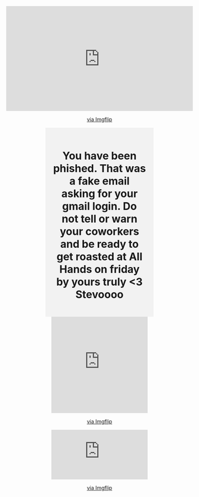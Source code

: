 <html>
  <head>
    <title>Gotcha Boiiiiiiiiiii</title>
  </head>
  <body>
    <center>
    <div style="text-align:center;">
        <div style="width:800px;max-width:100%;">
            <div style="height:0;padding-bottom:56.11%;position:relative;">
                <iframe width="800" height="450" style="position:absolute;top:0;left:0;width:100%;height:100%;" frameBorder="0" src="https://imgflip.com/embed/78icei"></iframe>
            </div>
        <p><a href="https://imgflip.com/gif/78icei">via Imgflip</a></p>
        </div>
    </div>
    </center>
    <center>
    <div style="background-color: #f2f2f2; padding: 20px; width: 50%;">
    <h2 style="font-size: 2em;">You have been phished. That was a fake email asking for your gmail login. Do not tell or warn your coworkers and be ready to get roasted at All Hands on friday by yours truly <3 Stevoooo</h2>
    </div>
    </center>
    <center>
    <div style="width:260px;max-width:100%;"><div style="height:0;padding-bottom:100%;position:relative;"><iframe width="260" height="260" style="position:absolute;top:0;left:0;width:100%;height:100%;" frameBorder="0" src="https://imgflip.com/embed/78igfq"></iframe></div><p><a href="https://imgflip.com/gif/78igfq">via Imgflip</a></p></div>
</center>
<center>
<div style="width:260px;max-width:100%;"><div style="height:0;padding-bottom:51.54%;position:relative;"><iframe width="260" height="134" style="position:absolute;top:0;left:0;width:100%;height:100%;" frameBorder="0" src="https://imgflip.com/embed/78ih1u"></iframe></div><p><a href="https://imgflip.com/gif/78ih1u">via Imgflip</a></p></div>
</center>
  </body>
</html>
